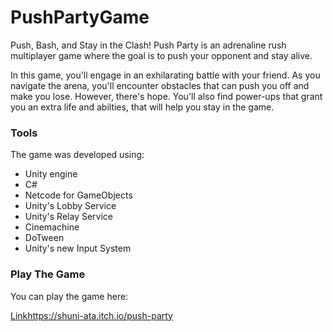 # PushPartyGame

Push, Bash, and Stay in the Clash! Push Party is an adrenaline rush multiplayer game where the goal is to push your opponent and stay alive. 

In this game, you'll engage in an exhilarating battle with your friend. As you navigate the arena, you'll encounter obstacles that can push you off and make you lose. However, there's hope. You'll also find power-ups that grant you an extra life and abilties, that will help you stay in the game.

### Tools 

The game was developed using:
* Unity engine
* C#
* Netcode for GameObjects
* Unity's Lobby Service
* Unity's Relay Service
* Cinemachine
* DoTween
* Unity's new Input System

### Play The Game
You can play the game here:

[Link](https://shuni-ata.itch.io/push-party)https://shuni-ata.itch.io/push-party
